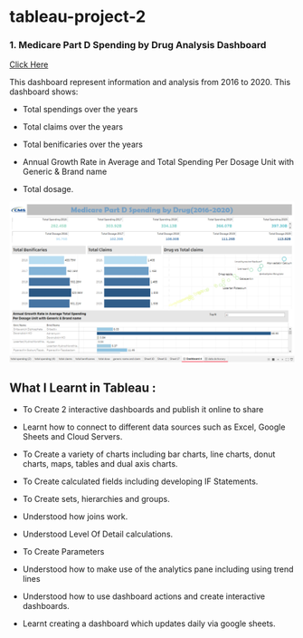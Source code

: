# tableau-project-2

### 1. Medicare Part D Spending by Drug Analysis Dashboard

<a href="https://public.tableau.com/app/profile/muksana.khatun4536/viz/MedicarePartDSpendingbyDrug2016-2020/Dashboard4">Click Here</a>

This dashboard represent information and analysis from 2016 to 2020. This dashboard shows:

- Total spendings over the years

- Total claims over the years

- Total benificaries over the years

- Annual Growth Rate in Average and Total Spending Per Dosage Unit with Generic & Brand name

- Total dosage. 

<img src="https://github.com/muksanakhatun/tableau-project-2/blob/main/medicare%20part%20d.png" alt="SS 2"/>









## What I Learnt in Tableau :



  - To Create 2 interactive dashboards and publish it online to share

  - Learnt how to connect to different data sources such as Excel, Google Sheets and Cloud Servers.

  - To Create a variety of charts including bar charts, line charts, donut charts, maps, tables and dual axis charts.

  - To Create calculated fields including developing IF Statements.

  - To Create sets, hierarchies and groups.

  - Understood how joins work.

  - Understood Level Of Detail calculations.

  - To Create Parameters

  - Understood how to make use of the analytics pane including using trend lines

  - Understood how to use dashboard actions and create interactive dashboards.

  - Learnt creating a dashboard which updates daily via google sheets.            
